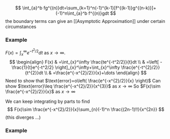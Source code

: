 $$
\int_{a}^b fg^{(n)}dt=\sum_{k=1}^n(-1)^{k-1}[f^{(k-1)}g^{(n-k)}]+(-1)^n\int_{a}^b f^{(n)}gdt
$$
the boundary terms can give an [[Asymptotic Approximation]] under certain circumstances
### Example
$F(x)=\int_{x}^\infty e^{-t^2/2}dt$ as $x\to \infty$.
$$
\begin{align}
F(x) & =\int_{x}^\infty \frac{te^{-t^2/2}}{t}dt \\
 & =\left[ -\frac{1}{t}e^{-t^2/2} \right]_{x}^\infty+\int_{x}^\infty \frac{e^{-t^{2}/2}}{t^{2}}dt \\
 & =\frac{e^{-x^{2}/2}}{x}+\dots
\end{align}
$$
Need to show that $\text{error}=o\left( \frac{e^{-x^{2}/2}}{x} \right)$
Can show $\text{error}\leq \frac{e^{-x^{2}/2}}{x^{3}}$ as $x\to \infty$
So $F(x)\sim \frac{e^{-x^{2}/2}}{x}$ as $x\to \infty$

We can keep integrating by parts to find
$$
F(x)\sim \frac{e^{-x^{2}/2}}{x}\sum_{n}(-1)^n \frac{(2n-1)!!}{x^{2n}}
$$
(this diverges ...)
### Example
